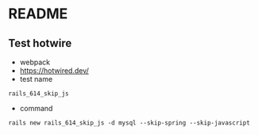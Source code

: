 # README

## Test hotwire

* webpack
* https://hotwired.dev/
* test name

```
rails_614_skip_js
```

* command

```
rails new rails_614_skip_js -d mysql --skip-spring --skip-javascript
```
